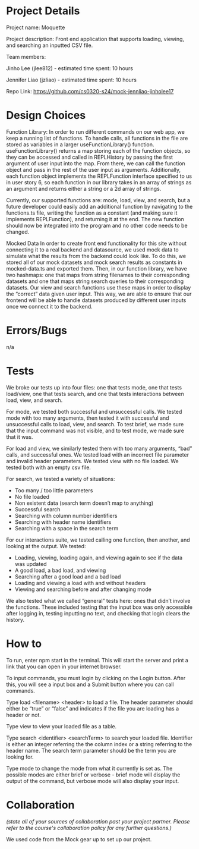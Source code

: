 # Project Details

Project name: Moquette

Project description: Front end application that supports loading, viewing, and searching an inputted CSV file.

Team members:

Jinho Lee (jlee812) - estimated time spent: 10 hours

Jennifer Liao (jzliao) - estimated time spent: 10 hours

Repo Link: https://github.com/cs0320-s24/mock-jennliao-jinholee17

# Design Choices

Function Library:
In order to run different commands on our web app, we keep a running list of functions. To handle calls, all functions in the file are stored as variables in a larger useFunctionLibrary() function. useFunctionLibrary() returns a map storing each of the function objects, so they can be accessed and called in REPLHistory by passing the first argument of user input into the map. From there, we can call the function object and pass in the rest of the user input as arguments. Additionally, each function object implements the REPLFunction interface specified to us in user story 6, so each function in our library takes in an array of strings as an argument and returns either a string or a 2d array of strings.

Currently, our supported functions are: mode, load, view, and search, but a future developer could easily add an additional function by navigating to the functions.ts file, writing the function as a constant (and making sure it implements REPLFunction), and returning it at the end. The new function should now be integrated into the program and no other code needs to be changed.

Mocked Data
In order to create front end functionality for this site without connecting it to a real backend and datasource, we used mock data to simulate what the results from the backend could look like. To do this, we stored all of our mock datasets and mock search results as constants in mocked-data.ts and exported them. Then, in our function library, we have two hashmaps: one that maps from string filenames to their corresponding datasets and one that maps string search queries to their corresponding datasets. Our view and search functions use these maps in order to display the “correct” data given user input. This way, we are able to ensure that our frontend will be able to handle datasets produced by different user inputs once we connect it to the backend.

# Errors/Bugs

n/a

# Tests

We broke our tests up into four files: one that tests mode, one that tests load/view, one that tests search, and one that tests interactions between load, view, and search.

For mode, we tested both successful and unsuccessful calls. We tested mode with too many arguments, then tested it with successful and unsuccessful calls to load, view, and search. To test brief, we made sure that the input command was not visible, and to test mode, we made sure that it was.

For load and view, we similarly tested them with too many arguments, “bad” calls, and successful ones. We tested load with an incorrect file parameter and invalid header parameters. We tested view with no file loaded. We tested both with an empty csv file.

For search, we tested a variety of situations:

- Too many / too little parameters
- No file loaded
- Non existent data (search term doesn’t map to anything)
- Successful search
- Searching with column number identifiers
- Searching with header name identifiers
- Searching with a space in the search term

For our interactions suite, we tested calling one function, then another, and looking at the output. We tested:

- Loading, viewing, loading again, and viewing again to see if the data was updated
- A good load, a bad load, and viewing
- Searching after a good load and a bad load
- Loading and viewing a load with and without headers
- Viewing and searching before and after changing mode

We also tested what we called “general” tests here: ones that didn’t involve the functions. These included testing that the input box was only accessible after logging in, testing inputting no text, and checking that login clears the history.

# How to

To run, enter npm start in the terminal. This will start the server and print a link that you can open in your internet browser.

To input commands, you must login by clicking on the Login button. After this, you will see a input box and a Submit button where you can call commands.

Type load \<filename\> \<header\> to load a file. The header parameter should either be “true” or “false” and indicates if the file you are loading has a header or not.

Type view to view your loaded file as a table.

Type search \<identifier\> \<searchTerm\> to search your loaded file. Identifier is either an integer referring the the column index or a string referring to the header name. The search term parameter should be the term you are looking for.

Type mode to change the mode from what it currently is set as. The possible modes are either brief or verbose - brief mode will display the output of the command, but verbose mode will also display your input.

# Collaboration

_(state all of your sources of collaboration past your project partner. Please refer to the course's collaboration policy for any further questions.)_

We used code from the Mock gear up to set up our project.
